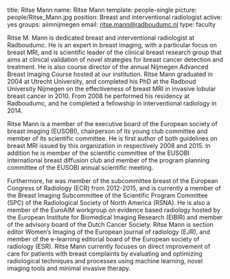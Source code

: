 title: Ritse Mann
name: Ritse Mann
template: people-single
picture: people/Ritse_Mann.jpg
position: Breast and interventional radiologist
active: yes
groups: aiimnijmegen
email: ritse.mann@radboudumc.nl
type: faculty

Ritse M. Mann is dedicated breast and interventional radiologist at Radboudumc. 
He is an expert in breast imaging, with a particular focus on breast MRI, and is scientific leader of the clinical breast research group that aims at clinical validation of novel strategies for breast cancer detection and treatment. 
He is also course director of the annual Nijmegen Advanced Breast Imaging Course hosted at our institution.
Ritse Mann graduated in 2004 at Utrecht University, and completed his PhD at the Radboud University Nijmegen on the effectiveness of breast MRI in invasive lobular breast cancer in 2010.
From 2008 he performed his residency at Radboudumc, and he completed a fellowship in interventional radiology in 2014.

Ritse Mann is a member of the executive board of the European society of breast imaging (EUSOBI), 
chairperson of its young club committee and member of its scientific committee.
He is first author of both guidelines on breast MRI issued by this organization in respectively 2008 and 2015. 
In addition he is member of the scientific committee of the EUSOBI international breast diffusion club and
member of the program planning committee of the EUSOBI annual scientific meeting.

Furthermore, he was member of the subcommittee breast of the European Congress of Radiology (ECR) from 2012-2015,
and is currently a member of the Breast Imaging Subcommittee of the Scientific Program Committee (SPC) of the Radiological Society of North America (RSNA). 
He is also a member of the EuroAIM workgroup on evidence based radiology hosted by the European Institute for Biomedical Imaging Research (EIBIR) 
and member of the advisory board of the Dutch Cancer Society. Ritse Mann is section editor Women’s Imaging of the European journal of radiology (EJR), 
and member of the e-learning editorial board of the European society of radiology (ESR). Ritse Mann currently focuses on direct improvement of care for patients with breast complaints by evaluating
and optimizing radiological techniques and processes using machine learning, novel imaging tools and minimal invasive therapy.
